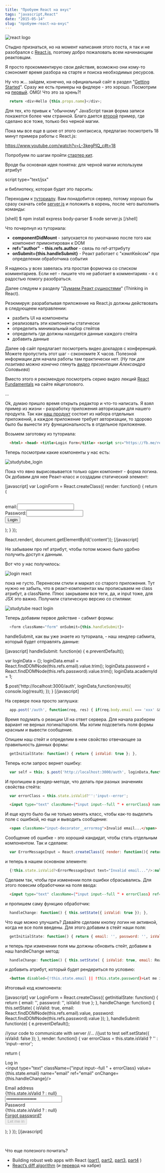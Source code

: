 ```yaml
---
title: "Пробуем React на вкус"
tags: "javascript,React"
date: "2015-05-14"
slug: "пробуем-react-на-вкус"
---
```


![](images/logo_og-300x300.png "react logo")

Стыдно признаться, но на момент написания этого поста, я так и не разобрался с [React.js](https://facebook.github.io/react/), поэтому добро пожаловать всем начинающим реактовцам.

Я просто прокомментирую свои действия, возможно они кому-то сэкономят время разбора на старте и поиска необходимых ресурсов.

Ну что ж... зайдем, конечно, на официальный сайт в раздел "[Getting Started](https://facebook.github.io/react/docs/getting-started.html)". Сразу же есть примеры на фидлере - это хорошо. Посмотрим на [первый](https://jsfiddle.net/reactjs/69z2wepo/). OMG! Что это за хрень?!

```javascript 
  return <div>Hello {this.props.name}</div>;  
 ```

Для тех, кто привык к "обычному" JavaScript такая форма записи покажется более чем странной. Благо дается [второй](https://jsfiddle.net/reactjs/5vjqabv3/) пример, где сделано все тоже, только без черной магии.

Пока мы все еще в шоке от этого синтаксиса, предлагаю посмотреть 18 минут примера работы с React.js:

https://www.youtube.com/watch?v=L-3kegPlQ_c#t=18

Попробуем по шагам пройти [стартер кит](https://facebook.github.io/react/docs/getting-started.html#starter-kit).

Вроде бы основная идея понятна: для черной магии используем атрибут

script type="text/jsx"

и библиотеку, которая будет это парсить:

<script src="build/JSXTransformer.js"></script>

Переходим к [туториалу](https://facebook.github.io/react/docs/tutorial.html). Вам понадобится сервер, потому хорошо бы сразу скачать себе [server.js](https://github.com/reactjs/react-tutorial/blob/master/server.js) и положить в корень, после чего выполнить команды:

[shell] $ npm install express body-parser $ node server.js [/shell]

Что почерпнул из туториала:

- **componentDidMount** - запускается по умолчанию после того как компонент примонтирован к DOM
- **ref="author"  - this.refs.author** - связь по ref-аттрибуту
- **onSubmit={this.handleSubmit}** - Реакт работает с "кэмлКейсом" при определении обработчика события

Я надеюсь у всех завелась эта простая формочка со списком комментариев. Если нет - пишите что не работает в комментариях - я с радостью помогу разобраться.

Далее следуем к разделу "[Думаем Реакт сущностями](https://facebook.github.io/react/docs/thinking-in-react.html)" (Thinking in React).

Резюмируя: разрабатывая приложение на React.js должны действовать в следующеем направлении:

- разбить UI на компоненты
- реализовать эти компоненты статически
- определить минимальный набор стейтов
- определить где должны находится данные каждого стейта
- добавить данные

Далее оф сайт предлагает посмотреть видео докладов с конференций. Можете пропустить этот шаг - сэкономите Х часов. Полезной информации для начала работы там практически нет. (_Ну так для позитива можно конечно глянуть [видео](https://www.youtube.com/watch?v=YJNUK0EA_Jo) презентации Александра Соловьева_)

Вместо этого я рекомендую посмотреть серию видео лекций [React Fundamentals](https://egghead.io/series/react-fundamentals) на сайте яйцеголового.

...

Ok, думаю пришло время открыть редактор и что-то написать. Я взял пример из жизни - разработку приложения авторизации для нашего продукта. Так как [наш продукт](https://www.studytube.com/) состоит из набора отдельных приложений, а каждое приложение требует авторизации, то здорово было бы вынести эту функциональность в отдельное приложение.

Возьмем заготовку из туториала:

```html 
  <html> <head> <title>Login Form</title> <script src="https://fb.me/react-0.13.3.js"></script> <script src="https://fb.me/JSXTransformer-0.13.3.js"></script> <script src="https://code.jquery.com/jquery-2.1.3.min.js"></script> </head> <body> <div id="content"></div> <script type="text/jsx" src="app.js"></script> </body> </html>  
 ```

Теперь посмотрим какие компоненты у нас есть:

![studytube_login](images/Screenshot-2015-05-11-10.07.01.png)

Пока что явно вырисовывается только один компонент - форма логина. Ок добавим для нее Реакт-класс и создадим статический элемент:

[javascript] var LoginForm = React.createClass({ render: function() { return ( <form className="loginForm"> <br/>email:<input type="text" name="email" ref="email"/> <br/>Password:<input type="password" name="password" ref="password"/> <br/><input type="submit" value="Login"/> </form> ); } });

React.render(<LoginForm/>, document.getElementById('content')); [/javascript]

Не забываем про ref атрибут, чтобы потом можно было удобно получить доступ к данным.

Вот что у нас получилось:

![login react](images/Screenshot-2015-05-11-10.28.01.png)

пока не густо. Перенесем стили и маркап со старого приложения. Тут нужно не забыть, что в реакт-компонентах мы прописываем не class атрибут, а className. Плюс закрываем все теги, да, и input тоже, для JSX это важно. Получили статическую версию со стилями:

![studytube react login](images/Screenshot-2015-05-11-10.54.14.png)

Теперь добавим первое действие - сабмит формы:

```javascript 
  <form className="form" onSubmit={this.handleSubmit}>  
 ```

handleSubmit, как вы уже знаете из туториала, - наш хендлер сабмита, который будет отправлять данные:

[javascript] handleSubmit: function(e) { e.preventDefault();

var loginData = {}; loginData.email = React.findDOMNode(this.refs.email).value.trim(); loginData.password = React.findDOMNode(this.refs.password).value.trim(); loginData.academyId = 1;

$.post('http://localhost:3000/auth', loginData,function(result){ console.log(result); }); } [/javascript]

На сервере пока просто заглушка:

```javascript 
  app.post('/auth', function(req, res) { if(req.body.email === 'xxx' && req.body.password === 'xxx'){ var data = true; } else { data = false; } res.send(JSON.stringify(data)); });  
 ```

Время подумать о реакции UI на ответ сервера. Для начала разберем вариант не верных логина/пароля. Мы хотим подсветить поля формы красным и вывести сообщение.

Опишем наш стейт и определим в нем свойство отвечающее за правильность данных формы:

```javascript 
  getInitialState: function() { return { isValid: true }; },  
 ```

Теперь если запрос вернет ошибку:

```javascript 
  var self = this; $.post('http://localhost:3000/auth', loginData,function(result){ if(result !== 'true'){ //очень грубо сделано только для примера self.setState({isValid: false}); } });  
 ```

И пропишем в рендер-методе, что делать при разных значениях свойства стейта:

```javascript 
  var errorClass = this.state.isValid?'':'input--error';  
 ```

```html 
  <input type="text" className={"input input--full " + errorClass} name="email" ref="email"/>  
 ```

И еще круто было бы не только менять класс, чтобы как-то выделить поле с ошибкой, но еще и выводить сообщение:

```html 
  <span className="input-decorator__errormsg">Invalid email...</span>  
 ```

Сообщение об ошибке - это хороший кандидат, чтобы стать отдельным компонентом. Так и сделаем:

```javascript 
  var ErrorMessageInput = React.createClass({ render: function(){ return <span className="input-decorator__errormsg">{this.props.text}</span> } });  
 ```

и теперь в нашем основном элементе:

```javascript 
  {!this.state.isValid?<ErrorMessageInput text="Invalid email..."/>:null}  
 ```

Сделаем так, чтобы при изменении поля ошибки сбрасывались. Для этого повесим обработчики на поля ввода:

```html 
  <input type="text" className={"input input--full " + errorClass} ref="email" onChange={this.handleChange}/> ... <input type="text" className={"input input--full " + errorClass} ref="password" onChange={this.handleChange}/>  
 ```

и пропишем саму функцию обработчик:

```javascript 
  handleChange: function() { this.setState({ isValid: true }); },  
 ```

Что еще можно улучшить? Давайте сделаем кнопку логин не активной, когда не все поля введены. Для этого добавим в стейт наши поля:

```javascript 
  getInitialState: function() { return { email: '', password: '', isValid: true }; },  
 ```

и теперь при изменении поля мы должны обновить стейт, добавим в наш handleChange метод:

```javascript 
  handleChange: function() { this.setState( { isValid: true, email: React.findDOMNode(this.refs.email).value, password: React.findDOMNode(this.refs.password).value }); },  
 ```

и добавить атрибут, который будет рендериться по условию:

```html 
  <button disabled={!this.state.email || !this.state.password}>Let me in</button>  
 ```

Итоговый код компонента:

[javascript] var LoginForm = React.createClass({ getInitialState: function() { return { email: '', password: '', isValid: true }; }, handleChange: function() { this.setState( { isValid: true, email: React.findDOMNode(this.refs.email).value, password: React.findDOMNode(this.refs.password).value }); }, handleSubmit: function(e) { e.preventDefault();

//your code to communicate with server //... //just to test self.setState({ isValid: false }); }, render: function() { var errorClass = this.state.isValid ? '' : 'input--error';

return ( <div className="loginForm solo-form solo-form__page"> <div className="l-block"> <div className="sf-header"> <div className="sf-header__title">Log in</div> </div> </div> <div className="solo-form__form"> <form className="form" onSubmit={this.handleSubmit}> <div className="l-block-small"> <label className="input-decorator"> <input type="text" className={"input input--full " + errorClass} value={this.state.email} name="email" ref="email" onChange={this.handleChange}/>

<div className="input-decorator__label">Email address</div> {!this.state.isValid ? <ErrorMessageInput text="Invalid email..."/> : null} </label> </div>

<div className="l-block-small"> <label className="input-decorator"> <input type="password" className={"input input--full " + errorClass} value={this.state.password} name="password" ref="password" onChange={this.handleChange}/>

<div className="input-decorator__label">Password</div> {!this.state.isValid ? <ErrorMessageInput text="... or password"/> : null} </label> </div>

<div className="l-block-med is-center-aligned"> <a href="/restore-password" className="form__action-secondary">Forgot password?</a> </div>

<div className="l-block-med"> <button className="button button--primary button--full" disabled={!this.state.email || !this.state.password || !this.state.isValid}>Let me in </button> </div> </form> </div> </div> ); } }); [/javascript]

 

Что еще полезного почитать?

- Building robust web apps with React ([part1](https://maketea.co.uk/2014/03/05/building-robust-web-apps-with-react-part-1.html), [part2](https://maketea.co.uk/2014/04/07/building-robust-web-apps-with-react-part-2.html), [part3](https://maketea.co.uk/2014/05/22/building-robust-web-apps-with-react-part-3.html), [part4](https://maketea.co.uk/2014/06/30/building-robust-web-apps-with-react-part-4.html) )
- [React’s diff algorithm](https://calendar.perfplanet.com/2013/diff/) (и [перевод](https://habrahabr.ru/post/217295/) на хабре)
